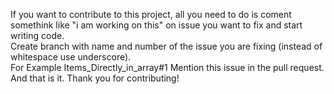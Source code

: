 If you want to contribute to this project, all you need to do is coment somethink like "i am working on this" on issue you want to fix and start writing code.  
Create branch with name and number of the issue you are fixing (instead of whitespace use underscore).  
For Example Items_Directly_in_array#1
Mention this issue in the pull request.  
And that is it.
Thank you for contributing!
